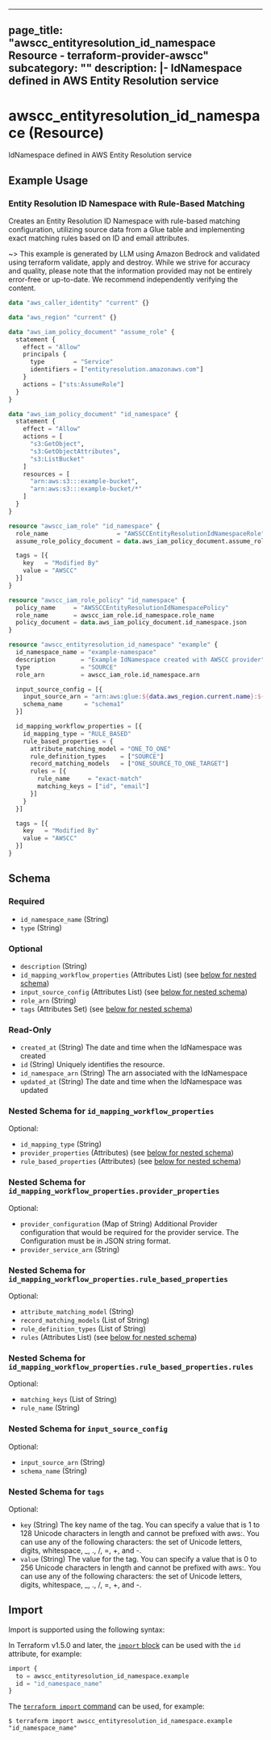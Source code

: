 
---
page_title: "awscc_entityresolution_id_namespace Resource - terraform-provider-awscc"
subcategory: ""
description: |-
  IdNamespace defined in AWS Entity Resolution service
---

# awscc_entityresolution_id_namespace (Resource)

IdNamespace defined in AWS Entity Resolution service

## Example Usage

### Entity Resolution ID Namespace with Rule-Based Matching

Creates an Entity Resolution ID Namespace with rule-based matching configuration, utilizing source data from a Glue table and implementing exact matching rules based on ID and email attributes.

~> This example is generated by LLM using Amazon Bedrock and validated using terraform validate, apply and destroy. While we strive for accuracy and quality, please note that the information provided may not be entirely error-free or up-to-date. We recommend independently verifying the content.

```terraform
data "aws_caller_identity" "current" {}

data "aws_region" "current" {}

data "aws_iam_policy_document" "assume_role" {
  statement {
    effect = "Allow"
    principals {
      type        = "Service"
      identifiers = ["entityresolution.amazonaws.com"]
    }
    actions = ["sts:AssumeRole"]
  }
}

data "aws_iam_policy_document" "id_namespace" {
  statement {
    effect = "Allow"
    actions = [
      "s3:GetObject",
      "s3:GetObjectAttributes",
      "s3:ListBucket"
    ]
    resources = [
      "arn:aws:s3:::example-bucket",
      "arn:aws:s3:::example-bucket/*"
    ]
  }
}

resource "awscc_iam_role" "id_namespace" {
  role_name                   = "AWSSCCEntityResolutionIdNamespaceRole"
  assume_role_policy_document = data.aws_iam_policy_document.assume_role.json

  tags = [{
    key   = "Modified By"
    value = "AWSCC"
  }]
}

resource "awscc_iam_role_policy" "id_namespace" {
  policy_name     = "AWSSCCEntityResolutionIdNamespacePolicy"
  role_name       = awscc_iam_role.id_namespace.role_name
  policy_document = data.aws_iam_policy_document.id_namespace.json
}

resource "awscc_entityresolution_id_namespace" "example" {
  id_namespace_name = "example-namespace"
  description       = "Example IdNamespace created with AWSCC provider"
  type              = "SOURCE"
  role_arn          = awscc_iam_role.id_namespace.arn

  input_source_config = [{
    input_source_arn = "arn:aws:glue:${data.aws_region.current.name}:${data.aws_caller_identity.current.account_id}:table/example-database/example-table"
    schema_name      = "schema1"
  }]

  id_mapping_workflow_properties = [{
    id_mapping_type = "RULE_BASED"
    rule_based_properties = {
      attribute_matching_model = "ONE_TO_ONE"
      rule_definition_types    = ["SOURCE"]
      record_matching_models   = ["ONE_SOURCE_TO_ONE_TARGET"]
      rules = [{
        rule_name     = "exact-match"
        matching_keys = ["id", "email"]
      }]
    }
  }]

  tags = [{
    key   = "Modified By"
    value = "AWSCC"
  }]
}
```

<!-- schema generated by tfplugindocs -->
## Schema

### Required

- `id_namespace_name` (String)
- `type` (String)

### Optional

- `description` (String)
- `id_mapping_workflow_properties` (Attributes List) (see [below for nested schema](#nestedatt--id_mapping_workflow_properties))
- `input_source_config` (Attributes List) (see [below for nested schema](#nestedatt--input_source_config))
- `role_arn` (String)
- `tags` (Attributes Set) (see [below for nested schema](#nestedatt--tags))

### Read-Only

- `created_at` (String) The date and time when the IdNamespace was created
- `id` (String) Uniquely identifies the resource.
- `id_namespace_arn` (String) The arn associated with the IdNamespace
- `updated_at` (String) The date and time when the IdNamespace was updated

<a id="nestedatt--id_mapping_workflow_properties"></a>
### Nested Schema for `id_mapping_workflow_properties`

Optional:

- `id_mapping_type` (String)
- `provider_properties` (Attributes) (see [below for nested schema](#nestedatt--id_mapping_workflow_properties--provider_properties))
- `rule_based_properties` (Attributes) (see [below for nested schema](#nestedatt--id_mapping_workflow_properties--rule_based_properties))

<a id="nestedatt--id_mapping_workflow_properties--provider_properties"></a>
### Nested Schema for `id_mapping_workflow_properties.provider_properties`

Optional:

- `provider_configuration` (Map of String) Additional Provider configuration that would be required for the provider service. The Configuration must be in JSON string format.
- `provider_service_arn` (String)


<a id="nestedatt--id_mapping_workflow_properties--rule_based_properties"></a>
### Nested Schema for `id_mapping_workflow_properties.rule_based_properties`

Optional:

- `attribute_matching_model` (String)
- `record_matching_models` (List of String)
- `rule_definition_types` (List of String)
- `rules` (Attributes List) (see [below for nested schema](#nestedatt--id_mapping_workflow_properties--rule_based_properties--rules))

<a id="nestedatt--id_mapping_workflow_properties--rule_based_properties--rules"></a>
### Nested Schema for `id_mapping_workflow_properties.rule_based_properties.rules`

Optional:

- `matching_keys` (List of String)
- `rule_name` (String)




<a id="nestedatt--input_source_config"></a>
### Nested Schema for `input_source_config`

Optional:

- `input_source_arn` (String)
- `schema_name` (String)


<a id="nestedatt--tags"></a>
### Nested Schema for `tags`

Optional:

- `key` (String) The key name of the tag. You can specify a value that is 1 to 128 Unicode characters in length and cannot be prefixed with aws:. You can use any of the following characters: the set of Unicode letters, digits, whitespace, _, ., /, =, +, and -.
- `value` (String) The value for the tag. You can specify a value that is 0 to 256 Unicode characters in length and cannot be prefixed with aws:. You can use any of the following characters: the set of Unicode letters, digits, whitespace, _, ., /, =, +, and -.

## Import

Import is supported using the following syntax:

In Terraform v1.5.0 and later, the [`import` block](https://developer.hashicorp.com/terraform/language/import) can be used with the `id` attribute, for example:

```terraform
import {
  to = awscc_entityresolution_id_namespace.example
  id = "id_namespace_name"
}
```

The [`terraform import` command](https://developer.hashicorp.com/terraform/cli/commands/import) can be used, for example:

```shell
$ terraform import awscc_entityresolution_id_namespace.example "id_namespace_name"
```
